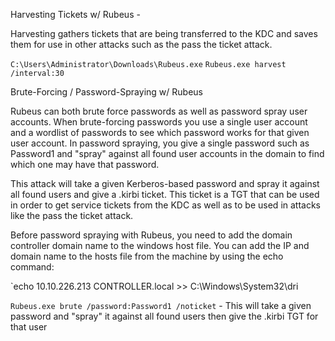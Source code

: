 Harvesting Tickets w/ Rubeus - 

Harvesting gathers tickets that are being transferred to the KDC and saves them for use in other attacks such as the pass the ticket attack.

`C:\Users\Administrator\Downloads\Rubeus.exe`
`Rubeus.exe harvest /interval:30`




Brute-Forcing / Password-Spraying w/ Rubeus 

Rubeus can both brute force passwords as well as password spray user accounts. When brute-forcing passwords you use a single user account and a wordlist of passwords to see which password works for that given user account. In password spraying, you give a single password such as Password1 and "spray" against all found user accounts in the domain to find which one may have that password.


This attack will take a given Kerberos-based password and spray it against all found users and give a .kirbi ticket. This ticket is a TGT that can be used in order to get service tickets from the KDC as well as to be used in attacks like the pass the ticket attack.

Before password spraying with Rubeus, you need to add the domain controller domain name to the windows host file. You can add the IP and domain name to the hosts file from the machine by using the echo command: 

`echo 10.10.226.213 CONTROLLER.local >> C:\Windows\System32\dri

 `Rubeus.exe brute /password:Password1 /noticket` - This will take a given password and "spray" it against all found users then give the .kirbi TGT for that user
